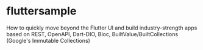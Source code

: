 # fluttersample
How to quickly move beyond the Flutter UI and build industry-strength apps based on REST, OpenAPI, Dart-DIO, Bloc, BuiltValue/BuiltCollections (Google's Immutable Collections)
